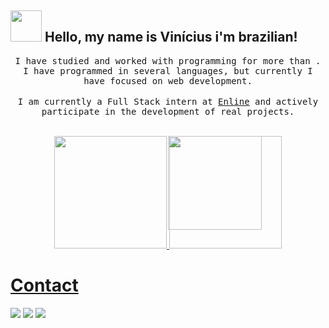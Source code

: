 
## <img src="https://raw.githubusercontent.com/alexnaiman/alexnaiman/master/resources/welcomeglitch.gif" width="50px" /> Hello, my name is Vinícius i'm brazilian!

<p align="center" >
  <samp>
   I have studied and worked with programming for more than . I have programmed in several languages, but currently I have focused on web development.
</samp>
<br/><br/>
<samp>
I am currently a Full Stack intern at <a target="_blank" rel="noopener noreferrer" href="https://www.enline-transmission.com/">Enline</a> and actively participate in the development of real projects.
</samp>
<br/><br/>

<div align="center"><img style="height:150px;position:absolute;" src="https://images-wixmp-ed30a86b8c4ca887773594c2.wixmp.com/f/7b674371-0178-47a7-bf86-e9960c61f200/d9xtt3l-014c91e9-48a4-4106-857d-df7ece069e84.gif?token=eyJ0eXAiOiJKV1QiLCJhbGciOiJIUzI1NiJ9.eyJzdWIiOiJ1cm46YXBwOjdlMGQxODg5ODIyNjQzNzNhNWYwZDQxNWVhMGQyNmUwIiwiaXNzIjoidXJuOmFwcDo3ZTBkMTg4OTgyMjY0MzczYTVmMGQ0MTVlYTBkMjZlMCIsIm9iaiI6W1t7InBhdGgiOiJcL2ZcLzdiNjc0MzcxLTAxNzgtNDdhNy1iZjg2LWU5OTYwYzYxZjIwMFwvZDl4dHQzbC0wMTRjOTFlOS00OGE0LTQxMDYtODU3ZC1kZjdlY2UwNjllODQuZ2lmIn1dXSwiYXVkIjpbInVybjpzZXJ2aWNlOmZpbGUuZG93bmxvYWQiXX0.RseWJ7ZRlpkeMF0dBtwqRQeUxAwA1lZTR65TSMQ-2rI" /></a> </div>
<div align="center">
  <a href="https://github.com/viniciusmarquesvaz">
  <img height="180em" src="https://github-readme-stats.vercel.app/api?username=viniciusmarquesvaz&show_icons=true&theme=dark&include_all_commits=true&count_private=true"/>
  <img height="180em" src="https://github-readme-stats.vercel.app/api/top-langs/?username=viniciusmarquesvaz&layout=compact&langs_count=7&theme=dark"/>
</div>
  
  # Contact
  <a href="https://www.linkedin.com/in/viníciusmarquesvaz" target="_blank"><img src="https://img.shields.io/badge/-LinkedIn-%230077B5?style=for-the-badge&logo=linkedin&logoColor=white" target="_blank"></a> 
  <a href = "mailto:viniciusmanleft@gmail.com"><img src="https://img.shields.io/badge/-Gmail-%23333?style=for-the-badge&logo=gmail&logoColor=white" target="_blank"></a>
  <a href = "https://wa.me/5531989650759"><img src="https://img.shields.io/badge/WhatsApp-25D366?style=for-the-badge&logo=whatsapp&logoColor=white" target="_blank"></a>
  
  
